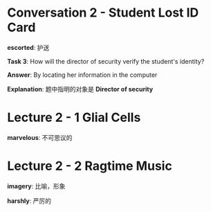 # Conversation 2 - Student Lost ID Card

**escorted**: 护送

**Task 3**: How will the director of security verify the student's identity?

**Answer**: By locating her information in the computer

**Explanation**: 题中指明的对象是 **Director of security**



# Lecture 2 - 1 Glial Cells

**marvelous**: 不可思议的



# Lecture 2 - 2 Ragtime Music

**imagery**: 比喻，形象

**harshly**: 严厉的